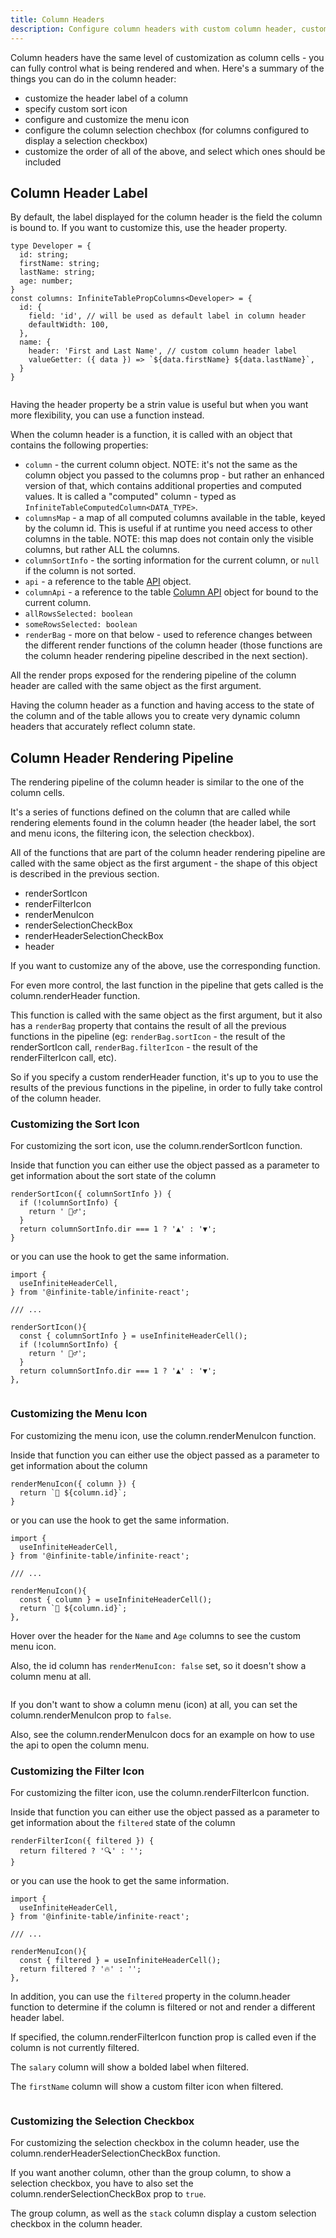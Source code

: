 ```yaml
---
title: Column Headers
description: Configure column headers with custom column header, custom sort icon, menu icon and more.
---
```


Column headers have the same level of customization as column cells - you can fully control what is being rendered and when. Here's a summary of the things you can do in the column header:

- customize the header label of a column
- specify custom sort icon
- configure and customize the menu icon
- configure the column selection chechbox (for columns configured to display a selection checkbox)
- customize the order of all of the above, and select which ones should be included

## Column Header Label

By default, the label displayed for the column header is the <PropLink name="columns.field">field</PropLink> the column is bound to. If you want to customize this, use the <PropLink name="columns.header">header</PropLink> property.

```tsx
type Developer = {
  id: string;
  firstName: string;
  lastName: string;
  age: number;
}
const columns: InfiniteTablePropColumns<Developer> = {
  id: {
    field: 'id', // will be used as default label in column header
    defaultWidth: 100,
  },
  name: {
    header: 'First and Last Name', // custom column header label
    valueGetter: ({ data }) => `${data.firstName} ${data.lastName}`,
  }
}
```

<Sandpack title="Simple table with both default and custom column headers">

```ts file=column-header-example.page.tsx
```

</Sandpack>

Having the <PropLink name="columns.header">header</PropLink> property be a strin value is useful but when you want more flexibility, you can use a function instead.

When <PropLink name="columns.header" code={false}>the column header</PropLink> is a function, it is called with an object that contains the following properties:

- `column` - the current column object. NOTE: it's not the same as the column object you passed to the <PropLink name="columns">columns</PropLink> prop - but rather an enhanced version of that, which contains additional properties and computed values. It is called a "computed" column - typed as `InfiniteTableComputedColumn<DATA_TYPE>`.
- `columnsMap` - a map of all computed columns available in the table, keyed by the column id. This is useful if at runtime you need access to other columns in the table. NOTE: this map does not contain only the visible columns, but rather ALL the columns.
- `columnSortInfo` - the sorting information for the current column, or `null` if the column is not sorted.
- `api` - a reference to the table [API](/docs/reference/api) object.
- `columnApi` - a reference to the table [Column API](/docs/reference/column-api) object for bound to the current column.
- `allRowsSelected: boolean`
- `someRowsSelected: boolean`
- `renderBag` - more on that below - used to reference changes between the different render functions of the column header (those functions are the column header rendering pipeline described in the next section).

<Note>

All the render props exposed for the rendering pipeline of the column header are called with the same object as the first argument.

</Note>

Having the <PropLink name="column.header" code={false}>column header</PropLink> as a function and having access to the state of the column and of the table allows you to create very dynamic column headers that accurately reflect column state.

## Column Header Rendering Pipeline

The rendering pipeline of the column header is similar to the one of the column cells.

It's a series of functions defined on the column that are called while rendering elements found in the column header (the header label, the sort and menu icons, the filtering icon, the selection checkbox).

All of the functions that are part of the column header rendering pipeline are called with the same object as the first argument - the shape of this object is described in the previous section.

 * <PropLink name="columns.renderSortIcon">renderSortIcon</PropLink>
 * <PropLink name="columns.renderFilterIcon">renderFilterIcon</PropLink>
 * <PropLink name="columns.renderMenuIcon">renderMenuIcon</PropLink>
 * <PropLink name="columns.renderSelectionCheckBox">renderSelectionCheckBox</PropLink>
 * <PropLink name="columns.renderHeaderSelectionCheckBox">renderHeaderSelectionCheckBox</PropLink>
 * <PropLink name="columns.header">header</PropLink>

If you want to customize any of the above, use the corresponding function.

For even more control, the last function in the pipeline that gets called is the <PropLink name="columns.renderHeader">column.renderHeader</PropLink> function.

This function is called with the same object as the first argument, but it also has a `renderBag` property that contains the result of all the previous functions in the pipeline (eg: `renderBag.sortIcon` - the result of the <PropLink name="columns.renderSortIcon">renderSortIcon</PropLink> call, `renderBag.filterIcon` - the result of the <PropLink name="columns.renderFilterIcon">renderFilterIcon</PropLink> call, etc).

So if you specify a custom <PropLink name="columns.renderHeader">renderHeader</PropLink> function, it's up to you to use the results of the previous functions in the pipeline, in order to fully take control of the column header.

### Customizing the Sort Icon

For customizing the sort icon, use the <PropLink name="columns.renderSortIcon">column.renderSortIcon</PropLink> function.

Inside that function you can either use the object passed as a parameter to get information about the sort state of the column

```tsx {1} title=Customizing_the_column_sort_icon
renderSortIcon({ columnSortInfo }) {
  if (!columnSortInfo) {
    return ' 🤷‍♂️';
  }
  return columnSortInfo.dir === 1 ? '▲' : '▼';
}
```

or you can use the <HookLink name="useInfiniteHeaderCell"/> hook to get the same information.

```tsx {8} title=Customizing_the_column_sort_icon
import {
  useInfiniteHeaderCell,
} from '@infinite-table/infinite-react';

/// ...

renderSortIcon(){
  const { columnSortInfo } = useInfiniteHeaderCell();
  if (!columnSortInfo) {
    return ' 🤷‍♂️';
  }
  return columnSortInfo.dir === 1 ? '▲' : '▼';
},
```

<Sandpack title="Custom sort icon for the name column">

```ts file=column-sort-icon-example.page.tsx
```

</Sandpack>


### Customizing the Menu Icon


For customizing the menu icon, use the <PropLink name="columns.renderMenuIcon">column.renderMenuIcon</PropLink> function.

Inside that function you can either use the object passed as a parameter to get information about the column

```tsx {1} title=Customizing_the_menu_icon
renderMenuIcon({ column }) {
  return `🔧 ${column.id}`;
}
```

or you can use the <HookLink name="useInfiniteHeaderCell"/> hook to get the same information.

```tsx {8} title=Customizing_the_menu_icon
import {
  useInfiniteHeaderCell,
} from '@infinite-table/infinite-react';

/// ...

renderMenuIcon(){
  const { column } = useInfiniteHeaderCell();
  return `🔧 ${column.id}`;
},
```

<Sandpack title="Custom menu icon for the name and age columns">

<Description>

Hover over the header for the `Name` and `Age` columns to see the custom menu icon.

Also, the id column has `renderMenuIcon: false` set, so it doesn't show a column menu at all.

</Description>

```ts file=column-menu-icon-example.page.tsx
```

</Sandpack>

<Note>

If you don't want to show a column menu (icon) at all, you can set the <PropLink name="columns.renderMenuIcon">column.renderMenuIcon</PropLink> prop to `false`.

Also, see the <PropLink name="columns.renderMenuIcon">column.renderMenuIcon</PropLink> docs for an example on how to use the api to open the column menu.

</Note>


### Customizing the Filter Icon


For customizing the filter icon, use the <PropLink name="columns.renderFilterIcon">column.renderFilterIcon</PropLink> function.

Inside that function you can either use the object passed as a parameter to get information about the `filtered` state of the column

```tsx {1} title=Customizing_the_filter_icon
renderFilterIcon({ filtered }) {
  return filtered ? '🔍' : '';
}
```

or you can use the <HookLink name="useInfiniteHeaderCell"/> hook to get the same information.

```tsx {8} title=Customizing_the_menu_icon
import {
  useInfiniteHeaderCell,
} from '@infinite-table/infinite-react';

/// ...

renderMenuIcon(){
  const { filtered } = useInfiniteHeaderCell();
  return filtered ? '🔥' : '';
},
```

In addition, you can use the `filtered` property in the <PropLink name="columns.header">column.header</PropLink> function to determine if the column is filtered or not and render a different header label.

<Note>

If specified, the <PropLink name="columns.renderFilterIcon">column.renderFilterIcon</PropLink> function prop is called even if the column is not currently filtered.

</Note>

<Sandpack title="Custom filter icons for salary and name columns">

<Description>

The `salary` column will show a bolded label when filtered.

The `firstName` column will show a custom filter icon when filtered.

</Description>

```ts file=column-filter-icon-example.page.tsx
```

</Sandpack>

### Customizing the Selection Checkbox


For customizing the selection checkbox in the column header, use the <PropLink name="columns.renderHeaderSelectionCheckBox">column.renderHeaderSelectionCheckBox</PropLink> function.

<Note>

If you want another column, other than the group column, to show a selection checkbox, you have to also set the <PropLink name="columns.renderSelectionCheckBox">column.renderSelectionCheckBox</PropLink> prop to `true`.

</Note>

<Sandpack title="Custom header checkbox selection for columns">

<Description>

The group column, as well as the `stack` column display a custom selection checkbox in the column header.

</Description>

```ts file=column-header-selection-checkbox-example.page.tsx
```

</Sandpack>